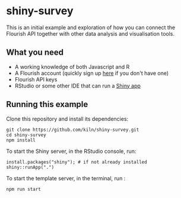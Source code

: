 # shiny-survey
This is an initial example and exploration of how you can connect the Flourish API together with other data analysis and visualisation tools.

## What you need
* A working knowledge of both Javascript and R
* A Flourish account (quickly sign up [here](https://app.flourish.studio/register) if you don't have one)
* Flourish API keys
* RStudio or some other IDE that can run a [Shiny app](https://shiny.rstudio.com/tutorial/written-tutorial/lesson1/)

## Running this example
Clone this repository and install its dependencies:
```
git clone https://github.com/kiln/shiny-survey.git
cd shiny-survey
npm install
```

To start the Shiny server, in the RStudio console, run:
```
install.packages("shiny"); # if not already installed
shiny::runApp(".")
```

To start the template server, in the terminal, run :
```
npm run start
```
